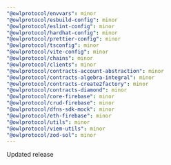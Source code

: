 ```yaml
---
"@owlprotocol/envvars": minor
"@owlprotocol/esbuild-config": minor
"@owlprotocol/eslint-config": minor
"@owlprotocol/hardhat-config": minor
"@owlprotocol/prettier-config": minor
"@owlprotocol/tsconfig": minor
"@owlprotocol/vite-config": minor
"@owlprotocol/chains": minor
"@owlprotocol/clients": minor
"@owlprotocol/contracts-account-abstraction": minor
"@owlprotocol/contracts-algebra-integral": minor
"@owlprotocol/contracts-create2factory": minor
"@owlprotocol/contracts-diamond": minor
"@owlprotocol/core-firebase": minor
"@owlprotocol/crud-firebase": minor
"@owlprotocol/dfns-sdk-mock": minor
"@owlprotocol/eth-firebase": minor
"@owlprotocol/utils": minor
"@owlprotocol/viem-utils": minor
"@owlprotocol/zod-sol": minor
---
```


Updated release
